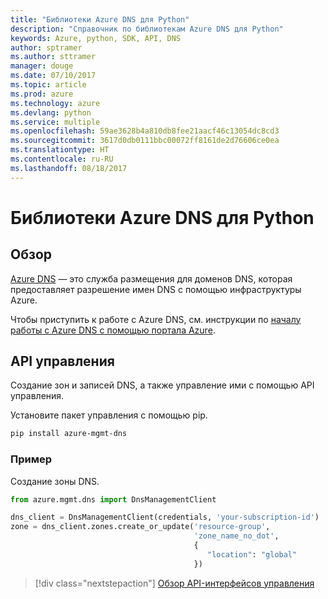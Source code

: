 ```yaml
---
title: "Библиотеки Azure DNS для Python"
description: "Справочник по библиотекам Azure DNS для Python"
keywords: Azure, python, SDK, API, DNS
author: sptramer
ms.author: sttramer
manager: douge
ms.date: 07/10/2017
ms.topic: article
ms.prod: azure
ms.technology: azure
ms.devlang: python
ms.service: multiple
ms.openlocfilehash: 59ae3628b4a810db8fee21aacf46c13054dc8cd3
ms.sourcegitcommit: 3617d0db0111bbc00072ff8161de2d76606ce0ea
ms.translationtype: HT
ms.contentlocale: ru-RU
ms.lasthandoff: 08/18/2017
---
```

# <a name="azure-dns-libraries-for-python"></a>Библиотеки Azure DNS для Python

## <a name="overview"></a>Обзор

[Azure DNS](/azure/dns/dns-overview) — это служба размещения для доменов DNS, которая предоставляет разрешение имен DNS с помощью инфраструктуры Azure.

Чтобы приступить к работе с Azure DNS, см. инструкции по [началу работы с Azure DNS с помощью портала Azure](/azure/dns/dns-getstarted-portal).

## <a name="management-apis"></a>API управления

Создание зон и записей DNS, а также управление ими с помощью API управления.

Установите пакет управления с помощью pip.

```bash
pip install azure-mgmt-dns
```

### <a name="example"></a>Пример

Создание зоны DNS.

```python
from azure.mgmt.dns import DnsManagementClient

dns_client = DnsManagementClient(credentials, 'your-subscription-id')
zone = dns_client.zones.create_or_update('resource-group',
                                         'zone_name_no_dot',
                                         {
                                            "location": "global"
                                         })

```

> [!div class="nextstepaction"]
> [Обзор API-интерфейсов управления](/python/api/overview/azure/dns/managementlibrary)
